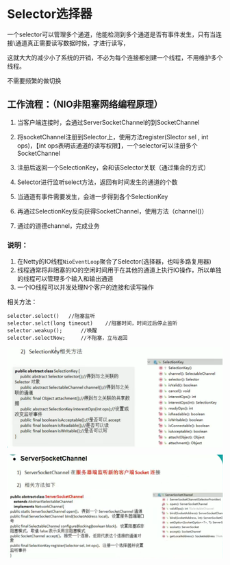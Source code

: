 # Selector选择器

一个selector可以管理多个通道，他能检测到多个通道是否有事件发生，只有当连接\通道真正需要读写数据时候，才进行读写，

这就大大的减少小了系统的开销，不必为每个连接都创建一个线程，不用维护多个线程。

不需要频繁的做切换



## 工作流程：（NIO非阻塞网络编程原理）

1. 当客户端连接时，会通过ServerSocketChannel的到SocketChannel

2. 将socketChannel注册到Selector上，使用方法register(Slector sel , int ops)，【int ops表明该通道的读写权限】，一个selector可以注册多个SocketChannel
3. 注册后返回一个SelectionKey，会和该Selector关联（通过集合的方式）
4. Selector进行监听select方法，返回有时间发生的通道的个数
5. 当通道有事件需要发生，会进一步得到各个SelectionKey
6. 再通过SelectionKey反向获得SocketChannel，使用方法（channel()）
7. 通过的道德channel，完成业务  





### 说明：

1. 在Netty的IO线程`NioEventLoop`聚合了Selector(选择器，也叫多路复用器)
2. 线程通常将非阻塞的IO的空闲时间用于在其他的通道上执行IO操作，所以单独的线程可以管理多个输入和输出通道
3. 一个IO线程可以并发处理N个客户的连接和读写操作



相关方法：

```
selector.select()	//阻塞监听
selector.selct(long timeout)	//阻塞时间，时间过后停止监听
selector.weakup();		//唤醒
selector.selectNow;		//不阻塞，立马返回
```





![](https://raw.githubusercontent.com/JIaaoooo/ImageHostingService/main/img/selectionKey.png)

![](https://raw.githubusercontent.com/JIaaoooo/ImageHostingService/main/img/serverSocketChannel.png) 